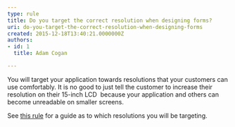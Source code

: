 ```yaml
---
type: rule
title: Do you target the correct resolution when designing forms?
uri: do-you-target-the-correct-resolution-when-designing-forms
created: 2015-12-18T13:40:21.0000000Z
authors:
- id: 1
  title: Adam Cogan

---
```


You will target your application towards resolutions that your customers can use comfortably. It is no good to just tell the customer to increase their resolution on their 15-inch LCD  because your application and others can become unreadable on smaller screens.
 
See [this rule](/_layouts/15/FIXUPREDIRECT.ASPX?WebId=3dfc0e07-e23a-4cbb-aac2-e778b71166a2&amp;TermSetId=07da3ddf-0924-4cd2-a6d4-a4809ae20160&amp;TermId=0350f1d5-8b08-4c76-9516-263626013ef4) for a guide as to which resolutions you will be targeting.
